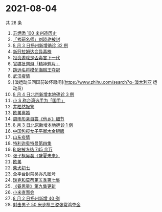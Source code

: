 # 2021-08-04

共 28 条

<!-- BEGIN -->
<!-- 最后更新时间 Wed Aug 04 2021 17:13:22 GMT+0800 (China Standard Time) -->

1. [苏炳添 100 米创造历史](https://www.zhihu.com/search?q=苏炳添)
1. [「考研名师」刘晓艳被封](https://www.zhihu.com/search?q=刘晓艳)
1. [8 月 3 日扬州新增确诊 32 例](https://www.zhihu.com/search?q=扬州)
1. [新冠拉姆达变异毒株](https://www.zhihu.com/search?q=拉姆达)
1. [投资游戏是否毒害下一代](https://www.zhihu.com/search?q=网络游戏)
1. [官媒批网游「精神鸦片」](https://www.zhihu.com/search?q=网络游戏)
1. [跳远名将模仿海贼王夺冠](https://www.zhihu.com/search?q=海贼王)
1. [武汉疫情](https://www.zhihu.com/search?q=武汉疫情)
1. [澳运动员回国前破坏房间](https://www.zhihu.com/search?q=澳大利亚 运动员)
1. [8 月 4 日北京新增本地确诊 3 例](https://www.zhihu.com/search?q=北京疫情)
1. [小 S 称台湾选手为「国手」](https://www.zhihu.com/search?q=小s)
1. [井柏然报警](https://www.zhihu.com/search?q=井柏然)
1. [欧弟离婚](https://www.zhihu.com/search?q=欧弟)
1. [周雨彤亲自答《他乡》细节](https://www.zhihu.com/search?q=我在他乡挺好的)
1. [8 月 3 日北京新增本地确诊 1 例](https://www.zhihu.com/search?q=北京疫情)
1. [中国包揽女子平衡木金银牌](https://www.zhihu.com/search?q=平衡木)
1. [山东疫情](https://www.zhihu.com/search?q=山东)
1. [特利迦奥特曼第四集](https://www.zhihu.com/search?q=特利迦奥特曼)
1. [B 站被冻结 745 余万](https://www.zhihu.com/search?q=哔哩哔哩)
1. [张子枫吴磊《盛夏未来》](https://www.zhihu.com/search?q=盛夏未来)
1. [欧弟](https://www.zhihu.com/search?q=欧弟离婚)
1. [柴犬初七](https://www.zhihu.com/search?q=柴犬初七)
1. [全平台封禁吴亦凡账号](https://www.zhihu.com/search?q=吴亦凡封号)
1. [瑞克和莫蒂第五季第七集](https://www.zhihu.com/search?q=瑞克和莫蒂)
1. [《眷思量》第九集更新](https://www.zhihu.com/search?q=眷思量)
1. [小米直面会](https://www.zhihu.com/search?q=小米直面会)
1. [8 月 2 日扬州新增 40 例](https://www.zhihu.com/search?q=扬州)
1. [射击男子 50 米步枪三姿张常鸿夺金](https://www.zhihu.com/search?q=张常鸿)

<!-- END -->
